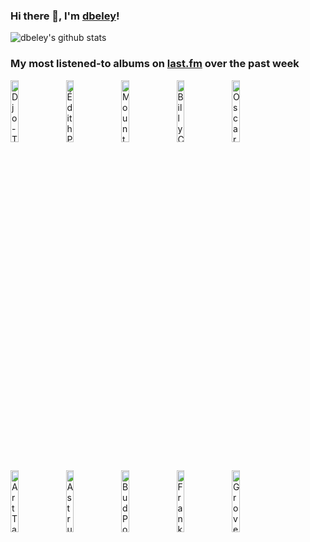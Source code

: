 ### Hi there 👋, I'm [dbeley](https://dbeley.ovh/en)!

![dbeley's github stats](https://github-readme-stats.vercel.app/api?username=dbeley)

### My most listened-to albums on [last.fm](https://www.last.fm/user/d_beley) over the past week

[<img src='https://lastfm.freetls.fastly.net/i/u/300x300/2cf6a0d70602994b899a805989c09620.jpg' width='16%' height='16%' alt='Djo - Twenty Twenty'>](https://www.last.fm/music/djo/twenty%2btwenty)&nbsp;
[<img src='https://lastfm.freetls.fastly.net/i/u/300x300/9254924a180e440f86a98233e6d2aa05.jpg' width='16%' height='16%' alt='Édith Piaf - The Voice of the Sparrow: The Very Best of Édith Piaf'>](https://www.last.fm/music/%25c3%2589dith%2bpiaf/the%2bvoice%2bof%2bthe%2bsparrow%253a%2bthe%2bvery%2bbest%2bof%2b%25c3%2589dith%2bpiaf)&nbsp;
[<img src='https://lastfm.freetls.fastly.net/i/u/300x300/31bfb9c860a50183ff80f829e04842cd.png' width='16%' height='16%' alt='Mount Eerie - Night Palace'>](https://www.last.fm/music/mount%2beerie/night%2bpalace)&nbsp;
[<img src='https://lastfm.freetls.fastly.net/i/u/300x300/d47d417aabf8403c85c172dc8f523892.png' width='16%' height='16%' alt='Billy Cobham - Spectrum'>](https://www.last.fm/music/billy%2bcobham/spectrum)&nbsp;
[<img src='https://lastfm.freetls.fastly.net/i/u/300x300/4af8b42df258be4231f001674f0b6b43.jpg' width='16%' height='16%' alt='Oscar Peterson - The Complete Songbooks'>](https://www.last.fm/music/oscar%2bpeterson/the%2bcomplete%2bsongbooks)&nbsp;
<br>
[<img src='https://lastfm.freetls.fastly.net/i/u/300x300/79749f6a650b4650bbe19399c391fe58.jpg' width='16%' height='16%' alt='Art Tatum - The Art Tatum Solo Masterpieces, Vol. 8'>](https://www.last.fm/music/art%2btatum/the%2bart%2btatum%2bsolo%2bmasterpieces%252c%2bvol.%2b8)&nbsp;
[<img src='https://lastfm.freetls.fastly.net/i/u/300x300/0803a118d50708cde25dd7e2f30f5c06.jpg' width='16%' height='16%' alt='Astrud Gilberto - The Diva Series'>](https://www.last.fm/music/astrud%2bgilberto/the%2bdiva%2bseries)&nbsp;
[<img src='https://lastfm.freetls.fastly.net/i/u/300x300/38c9601d01f14e84b31a292a64164d50.jpg' width='16%' height='16%' alt='Bud Powell - The Amazing Bud Powell, Volume Two'>](https://www.last.fm/music/bud%2bpowell/the%2bamazing%2bbud%2bpowell%252c%2bvolume%2btwo)&nbsp;
[<img src='https://lastfm.freetls.fastly.net/i/u/300x300/805ba44b069ecc92787fd1679adb5b68.jpg' width='16%' height='16%' alt='Frank Sinatra & Antônio Carlos Jobim - Francis Albert Sinatra & Antonio Carlos Jobim'>](https://www.last.fm/music/frank%2bsinatra%2b%2526%2bant%25c3%25b4nio%2bcarlos%2bjobim/francis%2balbert%2bsinatra%2b%2526%2bantonio%2bcarlos%2bjobim)&nbsp;
[<img src='https://lastfm.freetls.fastly.net/i/u/300x300/94461397c369abb0589f3599163eed2c.jpg' width='16%' height='16%' alt='Grover Washington, Jr. - Mister Magic'>](https://www.last.fm/music/grover%2bwashington%252c%2bjr./mister%2bmagic)&nbsp;
<br>
